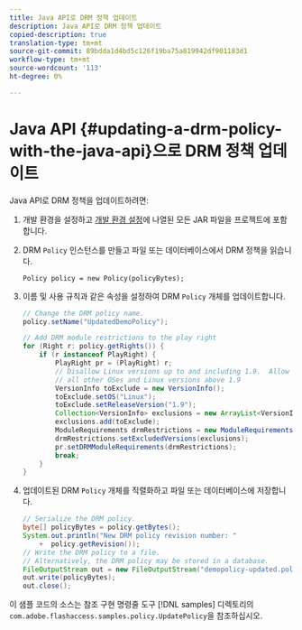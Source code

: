 ```yaml
---
title: Java API로 DRM 정책 업데이트
description: Java API로 DRM 정책 업데이트
copied-description: true
translation-type: tm+mt
source-git-commit: 89bdda1d4bd5c126f19ba75a819942df901183d1
workflow-type: tm+mt
source-wordcount: '113'
ht-degree: 0%

---
```



# Java API {#updating-a-drm-policy-with-the-java-api}으로 DRM 정책 업데이트

Java API로 DRM 정책을 업데이트하려면:

1. 개발 환경을 설정하고 [개발 환경 설정](../../protecting-content/setting-up-the-sdk/setup-dev-env.md)에 나열된 모든 JAR 파일을 프로젝트에 포함합니다.
1. DRM `Policy` 인스턴스를 만들고 파일 또는 데이터베이스에서 DRM 정책을 읽습니다.

   ```
   Policy policy = new Policy(policyBytes);
   ```

1. 이름 및 사용 규칙과 같은 속성을 설정하여 DRM `Policy` 개체를 업데이트합니다.

   ```java
   // Change the DRM policy name.  
   policy.setName("UpdatedDemoPolicy");  
   
   // Add DRM module restrictions to the play right  
   for (Right r: policy.getRights()) {  
       if (r instanceof PlayRight) {  
           PlayRight pr = (PlayRight) r;  
           // Disallow Linux versions up to and including 1.9.  Allow  
           // all other OSes and Linux versions above 1.9  
           VersionInfo toExclude = new VersionInfo();  
           toExclude.setOS("Linux");  
           toExclude.setReleaseVersion("1.9");  
           Collection<VersionInfo> exclusions = new ArrayList<VersionInfo>();  
           exclusions.add(toExclude);  
           ModuleRequirements drmRestrictions = new ModuleRequirements();  
           drmRestrictions.setExcludedVersions(exclusions);  
           pr.setDRMModuleRequirements(drmRestrictions);  
           break;  
       }  
   }
   ```

1. 업데이트된 DRM `Policy` 개체를 직렬화하고 파일 또는 데이터베이스에 저장합니다.

   ```java
   // Serialize the DRM policy.  
   byte[] policyBytes = policy.getBytes();  
   System.out.println("New DRM policy revision number: "  
       +  policy.getRevision());      
   // Write the DRM policy to a file.   
   // Alternatively, the DRM policy may be stored in a database.  
   FileOutputStream out = new FileOutputStream("demopolicy-updated.pol");  
   out.write(policyBytes);  
   out.close();
   ```

이 샘플 코드의 소스는 참조 구현 명령줄 도구 [!DNL samples] 디렉토리의 `com.adobe.flashaccess.samples.policy.UpdatePolicy`을 참조하십시오.
